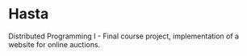 # Hasta
Distributed Programming I - Final course project, implementation of a website for online auctions.
